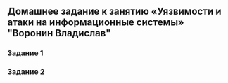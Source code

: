 ## Домашнее задание к занятию «Уязвимости и атаки на информационные системы» "Воронин Владислав"


### Задание 1



### Задание 2


